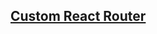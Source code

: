 ## [Custom React Router](https://dev.to/ogzhanolguncu/build-a-custom-react-router-from-scratch-180h)

